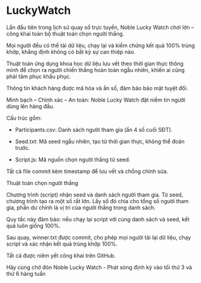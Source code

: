 # LuckyWatch
Lần đầu tiên trong lịch sử quay số trực tuyến, Noble Lucky Watch chơi lớn – công khai toàn bộ thuật toán chọn người thắng.

Mọi người đều có thể tải dữ liệu, chạy lại và kiểm chứng kết quả 100% trùng khớp, khẳng định không có bất kỳ sự can thiệp nào.

Thuật toán ứng dụng khoa học dữ liệu lưu vết theo thời gian thực thông minh để chọn ra người chiến thắng hoàn toàn ngẫu nhiên, khiến ai cũng phải tâm phục khẩu phục.

Thông tin khách hàng được mã hóa và ẩn số, đảm bảo bảo mật tuyệt đối.

Minh bạch – Chính xác – An toàn: Noble Lucky Watch đặt niềm tin người dùng lên hàng đầu.

Cấu trúc gồm:

- Participants.csv: Danh sách người tham gia (ẩn 4 số cuối SĐT).

- Seed.txt: Mã seed ngẫu nhiên, tạo từ thời gian thực, không thể đoán trước.

- Script.js: Mã nguồn chọn người thắng từ seed.

Tất cả file commit kèm timestamp để lưu vết và chống chỉnh sửa. 

Thuật toán chọn người thắng

Chương trình (script) nhận seed và danh sách người tham gia. Từ seed, chương trình tạo ra một số rất lớn. Lấy số đó chia cho tổng số người tham gia, phần dư chính là vị trí của người thắng trong danh sách.

Quy tắc này đảm bảo: nếu chạy lại script với cùng danh sách và seed, kết quả luôn giống 100%.

Sau quay, winner.txt được commit, cho phép mọi người tải lại dữ liệu, chạy script và xác nhận kết quả trùng khớp 100%. 

Tất cả được niêm yết công khai trên GitHub.

Hãy cùng chờ đón Noble Lucky Watch - Phát sóng định kỳ vào tối thứ 3 và thứ 6 hàng tuần
